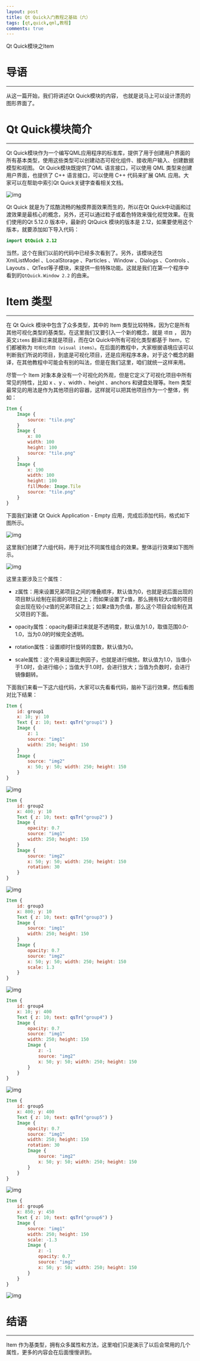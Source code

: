 ```yaml
---
layout: post
title: Qt Quick入门教程之基础（六）
tags: [qt,quick,qml,教程]
comments: true
---
```


Qt Quick模块之Item

# 导语
---
从这一篇开始，我们将讲述Qt Quick模块的内容， 也就是说马上可以设计漂亮的图形界面了。

# Qt Quick模块简介
---
Qt Quick模块作为一个编写QML应用程序的标准库，提供了用于创建用户界面的所有基本类型，使用这些类型可以创建动态可视化组件、接收用户输入、创建数据模型和视图。 Qt Quick模块既提供了QML 语言接口，可以使用 QML 类型来创建用户界面，也提供了 C++ 语言接口，可以使用 C++ 代码来扩展 QML 应用。大家可以在帮助中索引Qt Quick关键字查看相关文档。

![img](/images/20190306/1.jpg)

Qt Quick 就是为了炫酷流畅的触摸界面效果而生的，所以在Qt Quick中动画和过渡效果是最核心的概念，另外，还可以通过粒子或着色特效来强化视觉效果。在我们使用的Qt 5.12.0 版本中，最新的 QtQuick 模块的版本是 2.12，如果要使用这个版本，就要添加如下导入代码：
```qml
import QtQuick 2.12
```
当然，这个在我们以前的代码中已经多次看到了。另外，该模块还包 XmlListModel 、LocalStorage 、Particles 、Window 、Dialogs 、Controls 、Layouts 、QtTest等子模块，来提供一些特殊功能。这就是我们在第一个程序中看到的`QtQuick.Window 2.2` 的由来。

# Item 类型
---
在 Qt Quick 模块中包含了众多类型，其中的 Item 类型比较特殊，因为它是所有其他可视化类型的基类型。在这里我们又要引入一个新的概念，就是 `项目` ， 因为英文`items` 翻译过来就是项目，而在Qt Quick中所有可视化类型都基于 Item，它们都被称为 `可视化项目（visual items）`。在后面的教程中，大家根据语境应该可以判断我们所说的项目，到底是可视化项目，还是应用程序本身。对于这个概念的翻译，在其他教程中可能会有别的叫法，但是在我们这里，咱们就统一这样来用。

尽管一个 Item 对象本身没有一个可视化的外观，但是它定义了可视化项目中所有常见的特性，比如 x 、y 、width 、height 、anchors 和键盘处理等。Item 类型最常见的用法是作为其他项目的容器，这样就可以把其他项目作为一个整体，例如：
```qml
Item {
    Image {
        source: "tile.png"
    }
    Image {
        x: 80
        width: 100
        height: 100
        source: "tile.png"
    }
    Image {
        x: 190
        width: 100
        height: 100
        fillMode: Image.Tile
        source: "tile.png"
    }
}
```
下面我们新建 Qt Quick Application - Empty 应用，完成后添加代码，格式如下图所示。

![img](/images/20190306/2.jpg)

这里我们创建了六组代码，用于对比不同属性组合的效果。整体运行效果如下图所示。

![img](/images/20190306/3.jpg)

这里主要涉及三个属性：

* z属性：用来设置兄弟项目之间的堆叠顺序，默认值为0，也就是说后面出现的项目默认绘制在前面的项目之上；而如果设置了z值，那么拥有较大z值的项目会出现在较小z值的兄弟项目之上；如果z值为负值，那么这个项目会绘制在其父项目的下面。

* opacity属性：opacity翻译过来就是不透明度，默认值为1.0，取值范围0.0-1.0，当为0.0的时候完全透明。

* rotation属性：设置顺时针旋转的度数，默认值为0。

* scale属性：这个用来设置比例因子，也就是进行缩放。默认值为1.0，当值小于1.0时，会进行缩小；当值大于1.0时，会进行放大；当值为负数时，会进行镜像翻转。

下面我们来看一下这六组代码，大家可以先看看代码，脑补下运行效果，然后看图对比下结果：
```qml
Item {
    id: group1
    x: 10; y: 10
    Text { z: 10; text: qsTr("group1") }
    Image {
        z: 1
        source: "img1"
        width: 250; height: 150
    }
    Image {
        source: "img2"
        x: 50; y: 50; width: 250; height: 150
    }
}
```
![img](/images/20190306/4.jpg)
```qml
Item {
    id: group2
    x: 400; y: 10
    Text { z: 10; text: qsTr("group2") }
    Image {
        opacity: 0.7
        source: "img1"
        width: 250; height: 150
    }
    Image {
        source: "img2"
        x: 50; y: 50; width: 250; height: 150
        rotation: 30
    }
}
```
![img](/images/20190306/5.jpg)
```qml
Item {
    id: group3
    x: 800; y: 10
    Text { z: 10; text: qsTr("group3") }
    Image {
        source: "img1"
        width: 250; height: 150
    }
    Image {
        opacity: 0.7
        source: "img2"
        x: 50; y: 50; width: 250; height: 150
        scale: 1.3
    }
}
```
![img](/images/20190306/6.jpg)
```qml
Item {
    id: group4
    x: 10; y: 400
    Text { z: 10; text: qsTr("group4") }
    Image {
        opacity: 0.7
        source: "img1"
        width: 250; height: 150
        Image {
            z: -1
            source: "img2"
            x: 50; y: 50; width: 250; height: 150
        }
    }
}
```
![img](/images/20190306/7.jpg)
```qml
Item {
    id: group5
    x: 400; y: 400
    Text { z: 10; text: qsTr("group5") }
    Image {
        opacity: 0.7
        source: "img1"
        width: 250; height: 150
        rotation: 30
        Image {
            source: "img2"
            x: 50; y: 50; width: 250; height: 150
        }
    }
}
```
![img](/images/20190306/8.jpg)
```qml
Item {
    id: group6
    x: 850; y: 450
    Text { z: 10; text: qsTr("group6") }
    Image {
        source: "img1"
        width: 250; height: 150
        scale: -1.3
        Image {
            z: -1
            opacity: 0.7
            source: "img2"
            x: 50; y: 50; width: 250; height: 150
        }
    }
}
```
![img](/images/20190306/9.jpg)

# 结语
---
Item 作为基类型，拥有众多属性和方法，这里咱们只是演示了以后会常用的几个属性，更多的内容会在后面慢慢讲到。